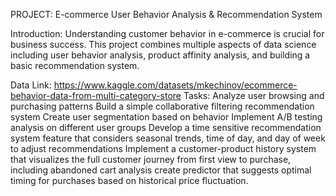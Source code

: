 PROJECT: E-commerce User Behavior Analysis & Recommendation System

Introduction: Understanding customer behavior in e-commerce is crucial for business success.
This project combines multiple aspects of data science including user behavior analysis, product
affinity analysis, and building a basic recommendation system.

Data Link: https://www.kaggle.com/datasets/mkechinov/ecommerce-behavior-data-from-multi-category-store
Tasks:
Analyze user browsing and purchasing patterns
Build a simple collaborative filtering recommendation system
Create user segmentation based on behavior
Implement A/B testing analysis on different user groups
Develop a time sensitive recommendation system feature that considers seasonal trends, time of
day, and day of week to adjust recommendations
Implement a customer-product history system that visualizes the full customer journey from first
view to purchase, including abandoned cart analysis
create predictor that suggests optimal timing for purchases based on historical price fluctuation.
